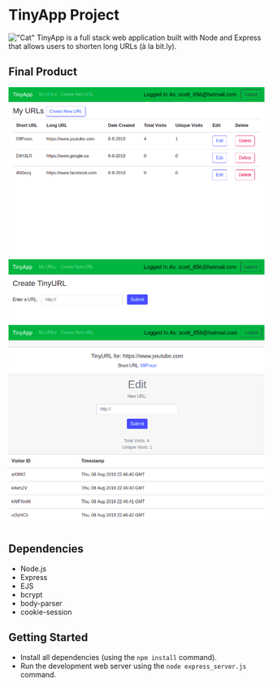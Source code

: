 # TinyApp Project
!["Cat"](https://data.whicdn.com/images/298844185/large.jpg?t=1507433077)
TinyApp is a full stack web application built with Node and Express that allows users to shorten long URLs (à la bit.ly).

## Final Product

!["Url-Page"](./docs/urls-page.png)
!["urls-new-page"](./docs/urls-new-page.png)
!["urls-shortURL-page"](./docs/urls-shortURL-page.png)

## Dependencies

- Node.js
- Express
- EJS
- bcrypt
- body-parser
- cookie-session

## Getting Started

- Install all dependencies (using the `npm install` command).
- Run the development web server using the `node express_server.js` command.
